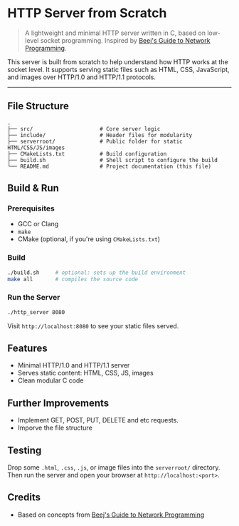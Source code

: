 # HTTP Server from Scratch

> A lightweight and minimal HTTP server written in C, based on low-level socket programming.
> Inspired by [Beej's Guide to Network Programming](https://beej.us/guide/bgnet/html/).

This server is built from scratch to help understand how HTTP works at the socket level. It supports serving static files such as HTML, CSS, JavaScript, and images over HTTP/1.0 and HTTP/1.1 protocols.

---

## File Structure

```
.
├── src/                     # Core server logic
├── include/                 # Header files for modularity
├── serverroot/              # Public folder for static HTML/CSS/JS/images
├── CMakeLists.txt           # Build configuration
├── build.sh                 # Shell script to configure the build
└── README.md                # Project documentation (this file)
```

## Build & Run

### Prerequisites

* GCC or Clang
* `make`
* CMake (optional, if you're using `CMakeLists.txt`)

### Build

```bash
./build.sh     # optional: sets up the build environment
make all       # compiles the source code
```

### Run the Server

```bash
./http_server 8080
```

Visit `http://localhost:8080` to see your static files served.

## Features

* Minimal HTTP/1.0 and HTTP/1.1 server
* Serves static content: HTML, CSS, JS, images
* Clean modular C code

## Further Improvements

* Implement GET, POST, PUT, DELETE and etc requests.
* Imporve the file structure

## Testing

Drop some `.html`, `.css`, `.js`, or image files into the `serverroot/` directory.
Then run the server and open your browser at `http://localhost:<port>`.

## Credits

* Based on concepts from [Beej's Guide to Network Programming](https://beej.us/guide/bgnet/html/)
